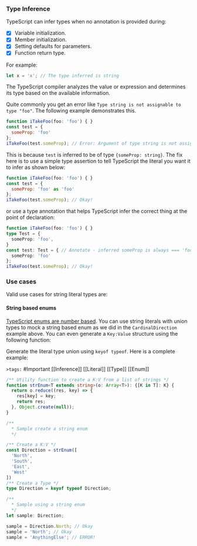 
### Type Inference

TypeScript can infer types when no annotation is provided during:

- [x] Variable initialization.
- [x] Member initialization.
- [x] Setting defaults for parameters.
- [x] Function return type.

For example:

```typescript
let x = 'x'; // The type inferred is string
```

The TypeScript compiler analyzes the value or expression and determines its type based on the available information.

Quite commonly you get an error like `Type string is not assignable to type "foo"`. The following example demonstrates this.

```js
function iTakeFoo(foo: 'foo') { }
const test = {
  someProp: 'foo'
};
iTakeFoo(test.someProp); // Error: Argument of type string is not assignable to parameter of type 'foo'
```

This is because `test` is inferred to be of type `{someProp: string}`. The fix here is to use a simple type assertion to tell TypeScript the literal you want it to infer as shown below: 

```js
function iTakeFoo(foo: 'foo') { }
const test = {
  someProp: 'foo' as 'foo'
};
iTakeFoo(test.someProp); // Okay!
```

or use a type annotation that helps TypeScript infer the correct thing at the point of declaration: 

```ts
function iTakeFoo(foo: 'foo') { }
type Test = {
  someProp: 'foo',
}
const test: Test = { // Annotate - inferred someProp is always === 'foo'
  someProp: 'foo' 
}; 
iTakeFoo(test.someProp); // Okay!
```

### Use cases
Valid use cases for string literal types are:

#### String based enums

[TypeScript enums are number based](../enums.md). You can use string literals with union types to mock a string based enum as we did in the `CardinalDirection` example above. You can even generate a `Key:Value` structure using the following function: 

Generate the literal type union using `keyof typeof`. Here is a complete example:

`>tags:` #Important [[Inference]] [[Literal]] [[Type]] [[Enum]]

```ts
/** Utility function to create a K:V from a list of strings */
function strEnum<T extends string>(o: Array<T>): {[K in T]: K} {
  return o.reduce((res, key) => {
    res[key] = key;
    return res;
  }, Object.create(null));
}

/**
  * Sample create a string enum
  */

/** Create a K:V */
const Direction = strEnum([
  'North',
  'South',
  'East',
  'West'
])
/** Create a Type */
type Direction = keyof typeof Direction;

/** 
  * Sample using a string enum
  */
let sample: Direction;

sample = Direction.North; // Okay
sample = 'North'; // Okay
sample = 'AnythingElse'; // ERROR!
```
